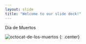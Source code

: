 ```yaml
---
layout: slide
title: "Welcome to our slide deck!"
---
```


Día de Muertos
 
![octocat-de-los-muertos](https://octodex.github.com/images/octocat-de-los-muertos.jpg)
{: .center}
